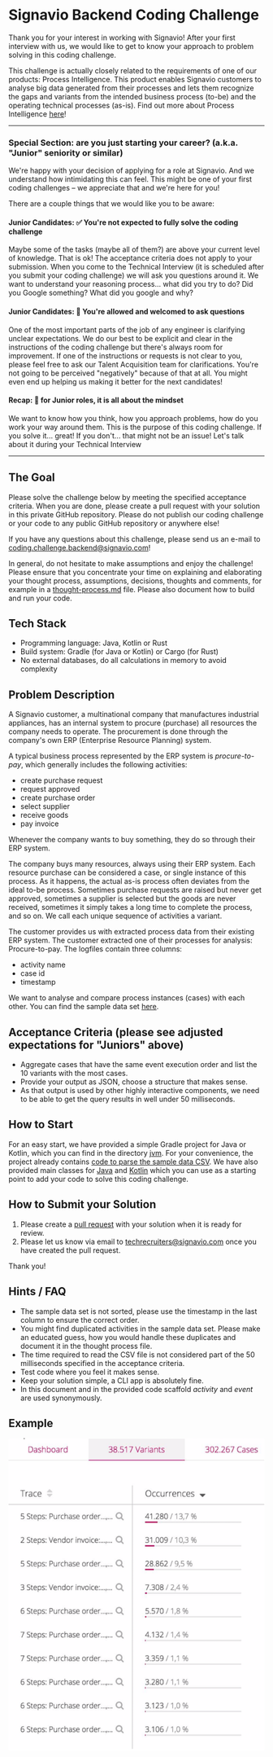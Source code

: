 # Signavio Backend Coding Challenge
Thank you for your interest in working with Signavio! After your first interview with us, we would like to get to know your approach to problem solving in this coding challenge.

This challenge is actually closely related to the requirements of one of our products: Process Intelligence. This product enables Signavio customers to analyse big data generated from their processes and lets them recognize the gaps and variants from the intended business process (to-be) and the operating technical processes (as-is). Find out more about Process Intelligence [here](https://www.signavio.com/products/process-intelligence/)!

---
### Special Section: are you just starting your career? (a.k.a. "Junior" seniority or similar)

We're happy with your decision of applying for a role at Signavio. And we understand how intimidating this can feel. This might be one of your first coding challenges – we appreciate that and we're here for you!

There are a couple things that we would like you to be aware:

#### Junior Candidates: ✅ You're not expected to fully solve the coding challenge
Maybe some of the tasks (maybe all of them?) are above your current level of knowledge. That is ok! The acceptance criteria does not apply to your submission. 
When you come to the Technical Interview (it is scheduled after you submit your coding challenge) we will ask you questions around it. We want to understand your reasoning process... what did you try to do? Did you Google something? What did you google and why?

#### Junior Candidates: 🤔 You're allowed and welcomed to ask questions
One of the most important parts of the job of any engineer is clarifying unclear expectations. We do our best to be explicit and clear in the instructions of the coding challenge but there's always room for improvement. If one of the instructions or requests is not clear to you, please feel free to ask our Talent Acquisition team for clarifications. You're not going to be perceived "negatively" because of that at all. You might even end up helping us making it better for the next candidates!

#### Recap: 🧠 for Junior roles, it is all about the mindset
We want to know how you think, how you approach problems, how do you work your way around them. This is the purpose of this coding challenge. If you solve it... great! If you don't... that might not be an issue! Let's talk about it during your Technical Interview

---

## The Goal
Please solve the challenge below by meeting the specified acceptance criteria. When you are done, please create a pull request with your solution in this private GitHub repository. Please do not publish our coding challenge or your code to any public GitHub repository or anywhere else!

If you have any questions about this challenge, please send us an e-mail to coding.challenge.backend@signavio.com!

In general, do not hesitate to make assumptions and enjoy the challenge!
Please ensure that you concentrate your time on explaining and elaborating your thought process, assumptions, decisions, thoughts and comments, for example in a [thought-process.md](thought-process.md) file. Please also document how to build and run your code.

## Tech Stack
* Programming language: Java, Kotlin or Rust
* Build system: Gradle (for Java or Kotlin) or Cargo (for Rust)
* No external databases, do all calculations in memory to avoid complexity

## Problem Description
A Signavio customer, a multinational company that manufactures industrial appliances, has an internal system to procure (purchase) all resources the company needs to operate. The procurement is done through the company's own ERP (Enterprise Resource Planning) system.

A typical business process represented by the ERP system is _procure-to-pay_, which generally includes the following activities:
* create purchase request
* request approved
* create purchase order
* select supplier
* receive goods
* pay invoice

Whenever the company wants to buy something, they do so through their ERP system.

The company buys many resources, always using their ERP system. Each resource purchase can be considered a case, or single instance of this process. As it happens, the actual as-is process often deviates from the ideal to-be process. Sometimes purchase requests are raised but never get approved, sometimes a supplier is selected but the goods are never received, sometimes it simply takes a long time to complete the process, and so on. We call each unique sequence of activities a variant.

The customer provides us with extracted process data from their existing ERP system. The customer extracted one of their processes for analysis: Procure-to-pay. The logfiles contain three columns:
* activity name
* case id
* timestamp

We want to analyse and compare process instances (cases) with each other. You can find the sample data set [here](samples/Activity_Log_2004_to_2014.csv).

## Acceptance Criteria (please see adjusted expectations for "Juniors" above)
* Aggregate cases that have the same event execution order and list the 10 variants with the most cases.
* Provide your output as JSON, choose a structure that makes sense.
* As that output is used by other highly interactive components, we need to be able to get the query results in well under 50 milliseconds.

## How to Start
For an easy start, we have provided a simple Gradle project for Java or Kotlin, which you can find in the directory [jvm](jvm/). For your convenience, the project already contains [code to parse the sample data CSV](jvm/jvm-shared/src/main/java/com/signavio/). We have also provided main classes for [Java](jvm/app-java/src/main/java/com/signavio/App.java) and [Kotlin](jvm/app-kotlin/src/main/kotlin/com/signavio/App.kt) which you can use as a starting point to add your code to solve this coding challenge.

## How to Submit your Solution
1. Please create a [pull request](https://docs.github.com/en/free-pro-team@latest/github/collaborating-with-issues-and-pull-requests/creating-a-pull-request) with your solution when it is ready for review.
2. Please let us know via email to techrecruiters@signavio.com once you have created the pull request.

Thank you!


## Hints / FAQ
* The sample data set is not sorted, please use the timestamp in the last column to ensure the correct order.
* You might find duplicated activities in the sample data set. Please make an educated guess, how you would handle these duplicates and document it in the thought process file.
* The time required to read the CSV file is not considered part of the 50 milliseconds specified in the acceptance criteria.
* Test code where you feel it makes sense.
* Keep your solution simple, a CLI app is absolutely fine.
* In this document and in the provided code scaffold _activity_ and _event_ are used synonymously.

## Example
![Variants example](images/example.png)
